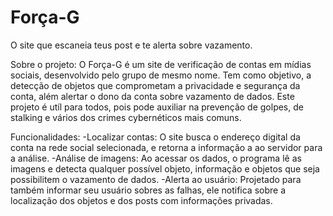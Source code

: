 # Força-G
O site que escaneia teus post e te alerta sobre vazamento.

Sobre o projeto:
O Força-G é um site de verificação de contas em mídias sociais, desenvolvido pelo grupo de mesmo nome. Tem como objetivo, a detecção de objetos que comprometam a privacidade e segurança da conta, além alertar o dono da conta sobre vazamento de dados.
Este projeto é utíl para todos, pois pode auxiliar na prevenção de golpes, de stalking e vários dos crimes cybernéticos mais comuns.

Funcionalidades:
-Localizar contas: O site busca o endereço digital da conta na rede social selecionada, e retorna a informação a ao servidor para a análise.
-Análise de imagens: Ao acessar os dados, o programa lê as imagens e detecta qualquer possível objeto, informação e objetos que seja possibilitem o vazamento de dados.
-Alerta ao usuário: Projetado para também informar seu usuário sobres as falhas, ele notifica sobre a localização dos objetos e dos posts com informações privadas. 
